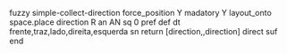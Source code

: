 fuzzy simple-collect-direction
   force_position Y
   madatory Y
   layout_onto space.place
   direction R
   an AN
   sq 0
   pref 
   def 
    dt frente,traz,lado,direita,esquerda
    sn 
    return [direction,,direction]
    direct 
   suf 
end
